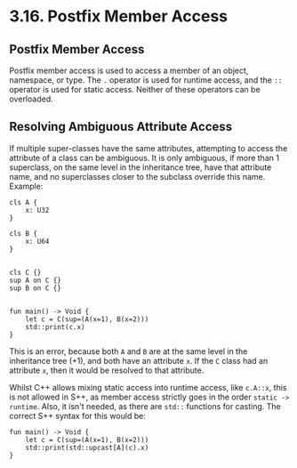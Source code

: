 # 3.16. Postfix Member Access

<primary-label ref="header-label"/>

<secondary-label ref="doc-wip"/>

## Postfix Member Access

Postfix member access is used to access a member of an object, namespace, or type. The `.` operator is used for runtime
access, and the `::` operator is used for static access. Neither of these operators can be overloaded.

## Resolving Ambiguous Attribute Access

If multiple super-classes have the same attributes, attempting to access the attribute of a class can be ambiguous. It
is only ambiguous, if more than 1 superclass, on the same level in the inheritance tree, have that attribute name, and
no superclasses closer to the subclass override this name. Example:

```
cls A {
    x: U32
}

cls B {
    x: U64
}


cls C {}
sup A on C {}
sup B on C {}


fun main() -> Void {
    let c = C(sup=(A(x=1), B(x=2)))
    std::print(c.x)
}
```

This is an error, because both `A` and `B` are at the same level in the inheritance tree (+1), and both have an
attribute `x`. If the `C` class had an attribute `x`, then it would be resolved to that attribute.

Whilst C++ allows mixing static access into runtime access, like `c.A::x`, this is not allowed in S++, as member access
strictly goes in the order `static -> runtime`. Also, it isn't needed, as there are `std::` functions for casting. The
correct S++ syntax for this would be:

```
fun main() -> Void {
    let c = C(sup=(A(x=1), B(x=2)))
    std::print(std::upcast[A](c).x)
}
```

